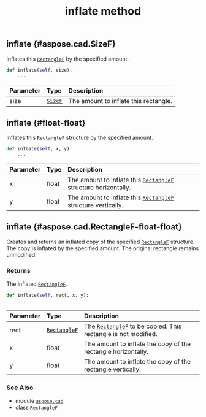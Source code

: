 ﻿---
title: inflate method
second_title: Aspose.CAD for Python via .NET API References
description: 
type: docs
weight: 50
url: /python-net/aspose.cad/rectanglef/inflate/
is_root: false
---

## inflate {#aspose.cad.SizeF}

Inflates this [`RectangleF`](/cad/python-net/aspose.cad/rectanglef) by the specified amount.



```python
def inflate(self, size):
    ...
```


| Parameter | Type | Description |
| :- | :- | :- |
| size | [`SizeF`](/cad/python-net/aspose.cad/sizef) | The amount to inflate this rectangle. |


## inflate {#float-float}

Inflates this [`RectangleF`](/cad/python-net/aspose.cad/rectanglef) structure by the specified amount.



```python
def inflate(self, x, y):
    ...
```


| Parameter | Type | Description |
| :- | :- | :- |
| x | float | The amount to inflate this [`RectangleF`](/cad/python-net/aspose.cad/rectanglef) structure horizontally. |
| y | float | The amount to inflate this [`RectangleF`](/cad/python-net/aspose.cad/rectanglef) structure vertically. |


## inflate {#aspose.cad.RectangleF-float-float}

Creates and returns an inflated copy of the specified [`RectangleF`](/cad/python-net/aspose.cad/rectanglef) structure. The copy is inflated by the specified amount. The original rectangle remains unmodified.


### Returns 


The inflated [`RectangleF`](/cad/python-net/aspose.cad/rectanglef).


```python
def inflate(self, rect, x, y):
    ...
```


| Parameter | Type | Description |
| :- | :- | :- |
| rect | [`RectangleF`](/cad/python-net/aspose.cad/rectanglef) | The [`RectangleF`](/cad/python-net/aspose.cad/rectanglef) to be copied. This rectangle is not modified. |
| x | float | The amount to inflate the copy of the rectangle horizontally. |
| y | float | The amount to inflate the copy of the rectangle vertically. |



### See Also
* module [`aspose.cad`](../../)
* class [`RectangleF`](/cad/python-net/aspose.cad/rectanglef)
